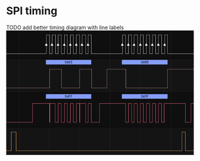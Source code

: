 # SPI timing

TODO add better timing diagram with line labels
![](../../assets/images/spi-timing.png)
